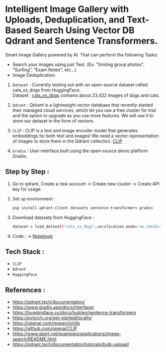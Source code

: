 # Intelligent Image Gallery with Uploads, Deduplication, and Text-Based Search Using Vector DB Qdrant and Sentence Transformers.

Smart Image Gallery powered by AI. That can perform the following Tasks:
- Search your images using just Text. (Ex: "Smiling group photos", "Surfing", "Exam Notes", etc.,.)
- Image Deduplication

1. ```Dataset``` : Currently testing out with an open-source dataset called cats_vs_dogs from HuggingFace.  
Dataset : [cats_vs_dogs](https://huggingface.co/datasets/cats_vs_dogs) contains about 23,422 images of dogs and cats.

2. ```Qdrant``` : Qdrant is a lightweight vector database that recently started their managed cloud services, which let you use a free cluster for trial and the option to upgrade as you use more features. We will use it to store our dataset in the form of vectors.

3. ```CLIP``` : CLIP is a text and image encoder model that generates embeddings for both text and images! We need a vector representation of images to store them in the Qdrant collection. [CLIP](https://openai.com/research/clip)

4. ```Gradio``` : User interface built using the open-source demo platform Gradio.

## Step by Step :

1. Go to qdrant, Create a new account -> Create new cluster -> Create API key for usage.

2. Set up environment :
   ```bash
   pip install qdrant-client datasets sentence-transformers gradio
   ```
3. Download datasets from HuggingFace :
   ```bash
   dataset = load_dataset("cats_vs_dogs",verification_mode='no_checks').shuffle()
   ````
4. Code : -> [Notebook]()





## Tech Stack : 
- ```CLIP```
- ```Qdrant```
- ```HuggingFace```

## References :
- https://qdrant.tech/documentation/
- https://www.gradio.app/docs/interface/
- https://huggingface.co/docs/hub/en/sentence-transformers
- https://pytorch.org/get-started/locally/
- https://openai.com/research/clip
- https://github.com/openai/CLIP
- https://www.sbert.net/examples/applications/image-search/README.html
- https://qdrant.tech/documentation/tutorials/bulk-upload/
  
